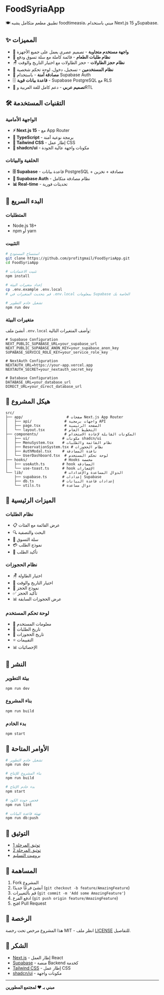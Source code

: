 # FoodSyriaApp

🍽️ تطبيق مطعم متكامل يشبه foodtimeasia، مبني باستخدام Next.js 15 وSupabase.

## ✨ المميزات

- 📱 **واجهة مستخدم متجاوبة** - تصميم عصري يعمل على جميع الأجهزة
- 🛒 **نظام طلبات الطعام** - قائمة كاملة مع سلة تسوق ودفع
- 🪑 **نظام حجز الطاولات** - حجز الطاولات مع اختيار التاريخ والوقت
- 👤 **نظام المستخدمين** - تسجيل، دخول، لوحة تحكم شخصية
- 🔐 **مصادقة آمنة** - باستخدام Supabase Auth
- 🗄️ **قاعدة بيانات قوية** - Supabase PostgreSQL مع RLS
- 🎨 **تصميم عربي** - دعم كامل للغة العربية وRTL

## 🛠️ التقنيات المستخدمة

### الواجهة الأمامية
- **⚡ Next.js 15** - مع App Router
- **📘 TypeScript** - برمجة نوعية آمنة
- **🎨 Tailwind CSS** - إطار عمل CSS
- **🧩 shadcn/ui** - مكونات واجهة عالية الجودة

### الخلفية والبيانات
- **🗄️ Supabase** - قاعدة بيانات PostgreSQL + مصادقة + تخزين
- **🔐 Supabase Auth** - نظام مصادقة متكامل
- **📊 Real-time** - تحديثات فورية

## 🚀 البدء السريع

### المتطلبات
- Node.js 18+
- npm أو yarn

### التثبيت
```bash
# استنساخ المستودع
git clone https://github.com/profitgmail/FoodSyriaApp.git
cd FoodSyriaApp

# تثبيت الاعتماديات
npm install

# إعداد متغيرات البيئة
cp .env.example .env.local
# قم بتحديث المتغيرات في .env.local بمعلومات Supabase الخاصة بك

# تشغيل خادم التطوير
npm run dev
```

### متغيرات البيئة
أنشئ ملف `.env.local` وأضف المتغيرات التالية:

```env
# Supabase Configuration
NEXT_PUBLIC_SUPABASE_URL=your_supabase_url
NEXT_PUBLIC_SUPABASE_ANON_KEY=your_supabase_anon_key
SUPABASE_SERVICE_ROLE_KEY=your_service_role_key

# NextAuth Configuration
NEXTAUTH_URL=https://your-app.vercel.app
NEXTAUTH_SECRET=your_nextauth_secret_key

# Database Configuration
DATABASE_URL=your_database_url
DIRECT_URL=your_direct_database_url
```

## 📁 هيكل المشروع

```
src/
├── app/                    # صفحات Next.js App Router
│   ├── api/               # واجهات برمجية API
│   ├── page.tsx           # الصفحة الرئيسية
│   └── layout.tsx         # التخطيط العام
├── components/            # المكونات القابلة لإعادة الاستخدام
│   ├── ui/               # مكونات shadcn/ui
│   ├── MenuSystem.tsx    # نظام القائمة والطلبات
│   ├── ReservationSystem.tsx # نظام الحجوزات
│   ├── AuthModal.tsx     # نافذة المصادقة
│   └── UserDashboard.tsx  # لوحة تحكم المستخدم
├── hooks/                 # Hooks مخصصة
│   ├── useAuth.ts        # hook المصادقة
│   └── use-toast.ts      # hook الإشعارات
└── lib/                   # الدوال المساعدة والإعدادات
    ├── supabase.ts       # إعدادات Supabase
    ├── db.ts             # إعدادات قاعدة البيانات
    └── utils.ts          # دوال مساعدة
```

## 🎯 الميزات الرئيسية

### نظام الطلبات
- 📋 عرض القائمة مع الفئات
- 🔍 البحث والتصفية
- 🛒 سلة التسوق
- 💳 نموذج الطلب
- 📧 تأكيد الطلب

### نظام الحجوزات
- 🪑 اختيار الطاولة
- 📅 اختيار التاريخ والوقت
- 📝 نموذج الحجز
- ✅ تأكيد الحجز
- 📊 عرض الحجوزات السابقة

### لوحة تحكم المستخدم
- 👤 معلومات المستخدم
- 📜 تاريخ الطلبات
- 📅 تاريخ الحجوزات
- ⭐ التقييمات
- 📊 الإحصائيات

## 🚀 النشر

### بيئة التطوير
```bash
npm run dev
```

### بناء المشروع
```bash
npm run build
```

### بدء الخادم
```bash
npm start
```

## 🔧 الأوامر المتاحة

```bash
# تشغيل خادم التطوير
npm run dev

# بناء المشروع للإنتاج
npm run build

# بدء خادم الإنتاج
npm start

# فحص جودة الكود
npm run lint

# تهيئة قاعدة البيانات
npm run db:push
```

## 📝 التوثيق

- [توثيق المرحلة 1](التوثيق/مرحلة_1_2025-08-21_15-30-00.md)
- [توثيق المرحلة 2](التوثيق/مرحلة_2_2025-08-21_15-30-00.md)
- [برومبت التسليم](برومبت_تسليم_مفصل_للوكيل_الوكيل_الثاني.md)

## 🤝 المساهمة

1. Fork المشروع
2. أنشئ فرعًا جديدًا (`git checkout -b feature/AmazingFeature`)
3. قم بالتغييرات (`git commit -m 'Add some AmazingFeature'`)
4. ادفع الفرع (`git push origin feature/AmazingFeature`)
5. افتح Pull Request

## 📄 الرخصة

هذا المشروع مرخص تحت رخصة MIT - انظر ملف [LICENSE](LICENSE) للتفاصيل.

## 🙏 الشكر

- [Next.js](https://nextjs.org/) - إطار العمل React
- [Supabase](https://supabase.com/) - منصة Backend كخدمة
- [Tailwind CSS](https://tailwindcss.com/) - إطار عمل CSS
- [shadcn/ui](https://ui.shadcn.com/) - مكونات واجهة

---

**مبني بـ ❤️ لمجتمع المطورين**